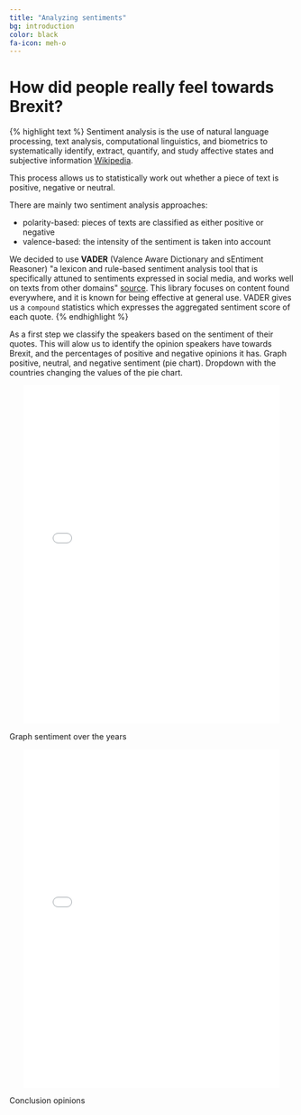```yaml
---
title: "Analyzing sentiments"
bg: introduction
color: black
fa-icon: meh-o
---
```


# How did people really feel towards Brexit? 

{% highlight text %}
Sentiment analysis is the use of natural language processing, text analysis, computational linguistics, and biometrics
to systematically identify, extract, quantify, and study affective states and subjective information
[Wikipedia](https://en.wikipedia.org/wiki/Sentiment_analysis). 

This process allows us to statistically work out whether a piece of text is positive, negative or neutral. 

There are mainly two sentiment analysis approaches:
- polarity-based: pieces of texts are classified as either positive or negative
- valence-based: the intensity of the sentiment is taken into account

We decided to use **VADER** (Valence Aware Dictionary and sEntiment Reasoner) "a lexicon and rule-based sentiment analysis tool
that is specifically attuned to sentiments expressed in social media, and works well on texts from other domains" 
[source](https://t-redactyl.io/blog/2017/04/using-vader-to-handle-sentiment-analysis-with-social-media-text.html). 
This library focuses on content found everywhere, and it is known for being effective at general use. 
VADER gives us a `compound` statistics which expresses the aggregated sentiment score of each quote.
{% endhighlight %}

As a first step we classify the speakers based on the sentiment of their quotes. This will alow us to identify the opinion speakers have towards Brexit, and the percentages of positive and negative opinions it has.
Graph positive, neutral, and negative sentiment (pie chart). Dropdown with the countries changing the values of the pie chart.
<p align="center">
  <iframe style="margin:auto;display:block;" src="assets/fig_speaker_countries.html" width="90%" height="600" frameborder="0" style="border:0" allowfullscreen></iframe>
</p>

Graph sentiment over the years 
<p align="center">
  <iframe style="margin:auto;display:block;" src="assets/fig_sentiment_years.html" width="90%" height="600" frameborder="0" style="border:0" allowfullscreen></iframe>
</p>

Conclusion opinions

